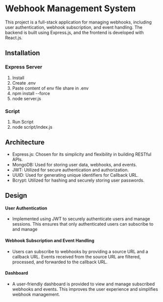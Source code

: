 # Webhook Management System

This project is a full-stack application for managing webhooks, including user authentication, webhook subscription, and event handling. The backend is built using Express.js, and the frontend is developed with React.js.

## Installation

### Express Server

1. Install
2. Create .env
3. Paste content of env file share in .env
4. npm install --force
5. node server.js

### Script

1. Run Script
2. node script/index.js

## Architecture

- Express.js: Chosen for its simplicity and flexibility in building RESTful APIs.
- MongoDB: Used for storing user data, webhooks, and events.
- JWT: Utilized for secure authentication and authorization.
- UUID: Used for generating unique identifiers for Callback URL.
- Bcrypt: Utilized for hashing and securely storing user passwords.

## Design

#### User Authentication

- Implemented using JWT to securely authenticate users and manage sessions. This ensures that only authenticated users can subscribe to and manage

#### Webhook Subscription and Event Handling

- Users can subscribe to webhooks by providing a source URL and a callback URL. Events received from the source URL are filtered, processed, and forwarded to the callback URL.

#### Dashboard

- A user-friendly dashboard is provided to view and manage subscribed webhooks and events. This improves the user experience and simplifies webhook management.
